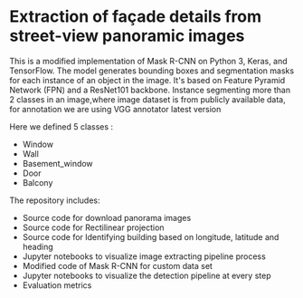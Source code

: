 # Extraction of façade details from street-view panoramic images
This is a modified implementation of Mask R-CNN on Python 3, Keras, and TensorFlow. The model generates bounding boxes and segmentation masks for each instance of an object in the image. It's based on Feature Pyramid Network (FPN) and a ResNet101 backbone.
Instance segmenting more than 2 classes in an image,where image dataset is from publicly available data, for annotation we are using VGG annotator latest version

Here we defined 5 classes :
 - Window
 - Wall
 - Basement_window
 - Door
 - Balcony
 
The repository includes:
- Source code for download panorama images
- Source code for Rectilinear projection
- Source code for Identifying building based on longitude, latitude and heading
- Jupyter notebooks to visualize image extracting pipeline process
- Modified code of Mask R-CNN for custom data set
- Jupyter notebooks to visualize the detection pipeline at every step
- Evaluation metrics 
